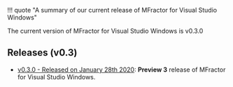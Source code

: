!!! quote "A summary of our current release of MFractor for Visual Studio Windows"

The current version of MFractor for Visual Studio Windows is v0.3.0

## Releases (v0.3)

 * [v0.3.0 - Released on January 28th 2020](v0/v0.3.md#v0.3.0): **Preview 3** release of MFractor for Visual Studio Windows.

